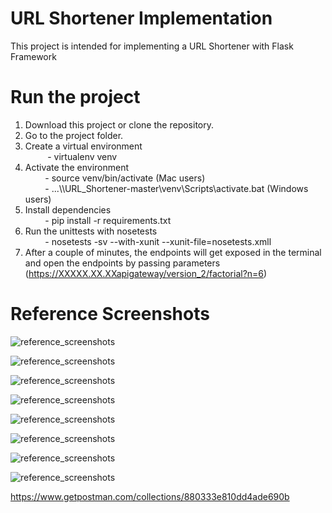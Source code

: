 # URL Shortener Implementation #
This project is intended for implementing a URL Shortener with Flask Framework


# Run the project #
1. Download this project or clone the repository.
2. Go to the project folder.
3. Create a virtual environment  
     &nbsp; &nbsp; &nbsp; &nbsp;&nbsp; - virtualenv venv
4. Activate the environment  
     &nbsp; &nbsp; &nbsp; &nbsp;  - source venv/bin/activate (Mac users)  
     &nbsp; &nbsp; &nbsp; &nbsp;  - ...\\\URL_Shortener-master\venv\Scripts\activate.bat (Windows users)
5. Install dependencies  
     &nbsp; &nbsp; &nbsp; &nbsp;  - pip install -r requirements.txt
6. Run the unittests with nosetests  
     &nbsp; &nbsp; &nbsp; &nbsp;  - nosetests -sv --with-xunit --xunit-file=nosetests.xmll
7. After a couple of minutes, the endpoints will get exposed in the terminal and open the endpoints by passing parameters (https://XXXXX.XX.XXapigateway/version_2/factorial?n=6)

# Reference Screenshots #

![reference_screenshots](reference_screenshots/Deploying_in_master.PNG)

![reference_screenshots](reference_screenshots/Deployment_Pipelines.PNG)

![reference_screenshots](reference_screenshots/Deployment_Stage.PNG)

![reference_screenshots](reference_screenshots/Cloud_Formation_using_SLS.PNG)

![reference_screenshots](reference_screenshots/Lambda.PNG)

![reference_screenshots](reference_screenshots/API_Gateway.PNG)

![reference_screenshots](reference_screenshots/API_Gateway_Methods.PNG)

![reference_screenshots](reference_screenshots/Dashboard.PNG)






 https://www.getpostman.com/collections/880333e810dd4ade690b
         
      
 